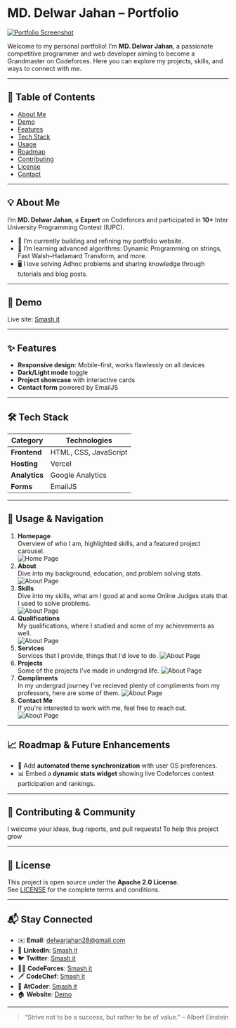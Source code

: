 # MD. Delwar Jahan – Portfolio

[![Portfolio Screenshot](./assets/preview/demo.png)](https://portfolio-delwar.vercel.app/)

Welcome to my personal portfolio! I’m **MD. Delwar Jahan**, a passionate competitive programmer and web developer aiming to become a Grandmaster on Codeforces. Here you can explore my projects, skills, and ways to connect with me.

---

## 📖 Table of Contents

- [About Me](#about-me)  
- [Demo](#🚀-demo)  
- [Features](#✨-features)  
- [Tech Stack](#🛠-tech-stack)  
- [Usage](#📝-usage--navigation)  
- [Roadmap](#📈-roadmap--future-enhancements)  
- [Contributing](#🤗-contributing--community)  
- [License](#📜-license)  
- [Contact](#📬-stay-connected)  

---

## 💡 About Me

I’m **MD. Delwar Jahan**, a **Expert** on Codeforces and participated in **10+** Inter University Programming Contest (IUPC).
- 🔭 I’m currently building and refining my portfolio website.  
- 🌱 I’m learning advanced algorithms: Dynamic Programming on strings, Fast Walsh–Hadamard Transform, and more.  
- 🖥️ I love solving Adhoc problems and sharing knowledge through tutorials and blog posts.

---

## 🚀 Demo

Live site: [Smash it](https://portfolio-delwar.vercel.app/)

---

## ✨ Features

- **Responsive design**: Mobile-first, works flawlessly on all devices  
- **Dark/Light mode** toggle  
- **Project showcase** with interactive cards  
- **Contact form** powered by EmailJS  

---

## 🛠 Tech Stack

| Category        | Technologies                          |
| --------------- | --------------------------------------|
| **Frontend**    | HTML, CSS, JavaScript          |
| **Hosting**     | Vercel                                |
| **Analytics**   | Google Analytics                      |
| **Forms**       | EmailJS                               |

---

## 📝 Usage & Navigation

1. **Homepage**  
   Overview of who I am, highlighted skills, and a featured project carousel.  
   ![Home Page](./assets/preview/preview1.png)
2. **About**  
    Dive into my background, education, and problem solving stats.  
    ![About Page](./assets/preview/preview2.png)
3. **Skills**  
    Dive into my skills, what am I good at and some Online Judges stats that I used to solve problems.  
    ![About Page](./assets/preview/preview3.png)
4. **Qualifications**  
    My qualifications, where I studied and some of my achievements as well.  
    ![About Page](./assets/preview/preview4.png)
5. **Services**  
    Services that I provide, things that I'd love to do. 
    ![About Page](./assets/preview/preview5.png)
6. **Projects**  
    Some of the projects I've made in undergrad life. 
    ![About Page](./assets/preview/preview6.png)
7. **Compliments**  
    In my undergrad journey I've recieved plenty of compliments from my professors, here are some of them. 
    ![About Page](./assets/preview/preview8.png)
8. **Contact Me**  
    If you're interested to work with me, feel free to reach out. 
    ![About Page](./assets/preview/preview9.png)

---

## 📈 Roadmap & Future Enhancements

  - 🔄 Add **automated theme synchronization** with user OS preferences.  
  - 📊 Embed a **dynamic stats widget** showing live Codeforces contest participation and rankings.  

---

## 🤗 Contributing & Community

I welcome your ideas, bug reports, and pull requests! To help this project grow

---

## 📜 License

This project is open source under the **Apache 2.0 License**.  
See [LICENSE](./LICENSE) for the complete terms and conditions.

---

## 📬 Stay Connected

- ✉️ **Email**: delwarjahan28@gmail.com  
- 💼 **LinkedIn**: [Smash it](https://www.linkedin.com/in/delwar-jahan-957067251/)  
- 🐦 **Twitter**: [Smash it](https://x.com/delwar03)  
- 👨‍💻 **CodeForces**: [Smash it](https://codeforces.com/profile/delwar_03_)  
- 🗡️ **CodeChef**: [Smash it](https://www.codechef.com/users/delwar03)  
- 🎯 **AtCoder**: [Smash it](https://atcoder.jp/users/delwar_03_)  
- 🏠 **Website**: [Demo](https://portfolio-delwar.vercel.app/)

---

> “Strive not to be a success, but rather to be of value.” – Albert Einstein  
